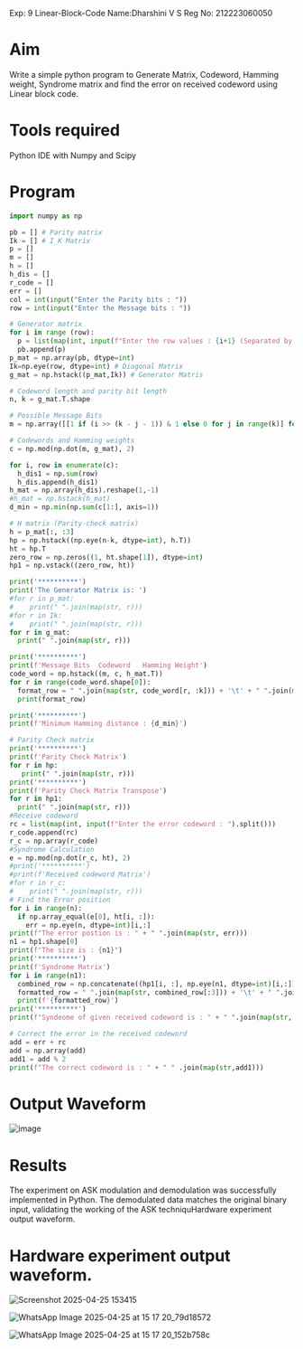 Exp: 9 Linear-Block-Code
Name:Dharshini V S
Reg No: 212223060050

# Aim

Write a simple python program to Generate Matrix, Codeword, Hamming weight, Syndrome matrix and find the error on received codeword using Linear block code. 

# Tools required

Python IDE with Numpy and Scipy

# Program
```python
import numpy as np

pb = [] # Parity matrix
Ik = [] # I_K Matrix
p = []
m = []
h = []
h_dis = []
r_code = []
err = []
col = int(input("Enter the Parity bits : "))
row = int(input("Enter the Message bits : "))

# Generator matrix
for i in range (row):
  p = list(map(int, input(f"Enter the row values : {i+1} (Separated by space) : ").split())) 
  pb.append(p)
p_mat = np.array(pb, dtype=int)
Ik=np.eye(row, dtype=int) # Diagonal Matrix
g_mat = np.hstack((p_mat,Ik)) # Generator Matris

# Codeword length and parity bit length
n, k = g_mat.T.shape

# Possible Message Bits
m = np.array([[1 if (i >> (k - j - 1)) & 1 else 0 for j in range(k)] for i in range(2**k)])

# Codewords and Hamming weights
c = np.mod(np.dot(m, g_mat), 2)

for i, row in enumerate(c):
  h_dis1 = np.sum(row) 
  h_dis.append(h_dis1)
h_mat = np.array(h_dis).reshape(1,-1)
#h_mat = np.hstack(h_mat)
d_min = np.min(np.sum(c[1:], axis=1))

# H matrix (Parity-check matrix)
h = p_mat[:, :3]
hp = np.hstack((np.eye(n-k, dtype=int), h.T))
ht = hp.T
zero_row = np.zeros((1, ht.shape[1]), dtype=int) 
hp1 = np.vstack((zero_row, ht))

print('**********')
print('The Generator Matrix is: ')
#for r in p_mat: 
#    print(" ".join(map(str, r)))
#for r in Ik: 
#    print(" ".join(map(str, r)))
for r in g_mat: 
  print(" ".join(map(str, r)))

print('**********')
print(f'Message Bits  Codeword   Hamming Weight')
code_word = np.hstack((m, c, h_mat.T))
for r in range(code_word.shape[0]):
  format_row = " ".join(map(str, code_word[r, :k])) + '\t' + " ".join(map(str, code_word[r, k:n+k])) + '\t' + str(code_word[r, -1])
  print(format_row)

print('**********')
print(f'Minimum Hamming distance : {d_min}')

# Parity Check matrix
print('**********')
print(f'Parity Check Matrix')
for r in hp:
   print(" ".join(map(str, r)))
print('**********')
print(f'Parity Check Matrix Transpose')
for r in hp1:
  print(" ".join(map(str, r)))
#Receive codeword
rc = list(map(int, input(f"Enter the error codeword : ").split()))
r_code.append(rc)
r_c = np.array(r_code)
#Syndrome Calculation
e = np.mod(np.dot(r_c, ht), 2)
#print('**********')
#print(f'Received codeword Matrix')
#for r in r_c:
#    print(" ".join(map(str, r)))
# Find the Error position
for i in range(n):
  if np.array_equal(e[0], ht[i, :]):
    err = np.eye(n, dtype=int)[i,:]
print(f"The error postion is : " + " ".join(map(str, err)))
n1 = hp1.shape[0]
print(f"The size is : {n1}")
print('**********')
print(f'Syndrome Matrix')
for i in range(n1):
  combined_row = np.concatenate((hp1[i, :], np.eye(n1, dtype=int)[i,:]))
  formatted_row = " ".join(map(str, combined_row[:3])) + '\t' + " ".join(map(str, combined_row[k:]))
  print(f'{formatted_row}')
print('**********')
print(f"Syndeome of given received codeword is : " + " ".join(map(str, e[0])))

# Correct the error in the received codeword
add = err + rc
add = np.array(add)
add1 = add % 2
print(f"The correct codeword is : " + " " .join(map(str,add1)))
```
# Output Waveform

![image](https://github.com/user-attachments/assets/953dd53d-6e45-47b0-9b36-8b12b1381633)

# Results

The experiment on ASK modulation and demodulation was successfully implemented in Python. The demodulated data matches the original binary input, validating the working of the ASK techniquHardware experiment 
output waveform.

# Hardware experiment output waveform.

![Screenshot 2025-04-25 153415](https://github.com/user-attachments/assets/61ad2eca-a916-4a63-9d11-5e87f709fc9c)

![WhatsApp Image 2025-04-25 at 15 17 20_79d18572](https://github.com/user-attachments/assets/2c990289-dc94-4611-aa40-a0e98f2ca3c4)

![WhatsApp Image 2025-04-25 at 15 17 20_152b758c](https://github.com/user-attachments/assets/cef9f9e5-da25-4aff-b8ff-280e662c3789)




